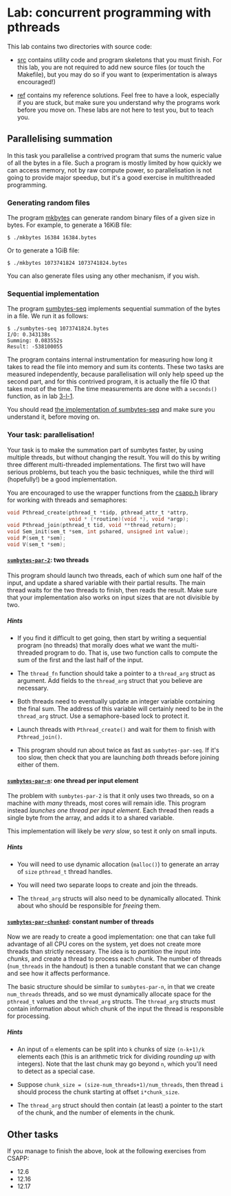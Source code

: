 # Lab: concurrent programming with pthreads

This lab contains two directories with source code:

* [src](src/) contains utility code and program skeletons that you
  must finish.  For this lab, you are not required to add new source
  files (or touch the Makefile), but you may do so if you want to
  (experimentation is always encouraged!)

* [ref](ref/) contains my reference solutions.  Feel free to have a
  look, especially if you are stuck, but make sure you understand why
  the programs work before you move on.  These labs are not here to
  test you, but to teach you.

## Parallelising summation

In this task you parallelise a contrived program that sums the numeric
value of all the bytes in a file.  Such a program is mostly limited by
how quickly we can access memory, not by raw compute power, so
parallelisation is not going to provide major speedup, but it's a good
exercise in multithreaded programming.

### Generating random files

The program [mkbytes](src/mkbytes.c) can generate random binary
files of a given size in bytes.  For example, to generate a 16KiB
file:

```
$ ./mkbytes 16384 16384.bytes
```

Or to generate a 1GiB file:

```
$ ./mkbytes 1073741824 1073741824.bytes
```

You can also generate files using any other mechanism, if you wish.

### Sequential implementation

The program [sumbytes-seq](src/sumbytes-seq.c) implements sequential
summation of the bytes in a file.  We run it as follows:

```
$ ./sumbytes-seq 1073741824.bytes
I/O: 0.343138s
Summing: 0.083552s
Result: -538100055
```

The program contains internal instrumentation for measuring how
long it takes to read the file into memory and sum its contents.
These two tasks are measured independently, because parallelisation
will only help speed up the second part, and for this contrived
program, it is actually the file IO that takes most of the time.  The
time measurements are done with a `seconds()` function, as in lab
[3-l-1](../3-l-1).

You should read [the implementation of
sumbytes-seq](src/sumbytes-seq.c) and make sure you understand it,
before moving on.

### Your task: parallelisation!

Your task is to make the summation part of sumbytes faster, by using
multiple threads, but without changing the result.  You will do this
by writing three different multi-threaded implementations.  The first
two will have serious problems, but teach you the basic techniques,
while the third will (hopefully!) be a good implementation.

You are encouraged to use the wrapper functions from the
[csapp.h](src/csapp.h) library for working with threads and
semaphores:

```C
void Pthread_create(pthread_t *tidp, pthread_attr_t *attrp,
                    void * (*routine)(void *), void *argp);
void Pthread_join(pthread_t tid, void **thread_return);
void Sem_init(sem_t *sem, int pshared, unsigned int value);
void P(sem_t *sem);
void V(sem_t *sem);
```

#### [`sumbytes-par-2`](src/sumbytes-par-2.c): two threads

This program should launch two threads, each of which sum one half of
the input, and update a shared variable with their partial results.
The main thread waits for the two threads to finish, then reads the
result.  Make sure that your implementation also works on input sizes
that are not divisible by two.

##### Hints

* If you find it difficult to get going, then start by writing a
  sequential program (no threads) that morally does what we want the
  multi-threaded program to do.  That is, use two function calls to
  compute the sum of the first and the last half of the input.

* The `thread_fn` function should take a pointer to a `thread_arg`
  struct as argument.  Add fields to the `thread_arg` struct that you
  believe are necessary.

* Both threads need to eventually update an integer variable
  containing the final sum.  The address of this variable will
  certainly need to be in the `thread_arg` struct.  Use a
  semaphore-based lock to protect it.

* Launch threads with `Pthread_create()` and wait for them to finish
  with `Pthread_join()`.

* This program should run about twice as fast as `sumbytes-par-seq`.
  If it's too slow, then check that you are launching *both* threads
  before joining either of them.

#### [`sumbytes-par-n`](src/sumbytes-par-n.c): one thread per input element

The problem with `sumbytes-par-2` is that it only uses two threads, so
on a machine with *many* threads, most cores will remain idle.  This
program instead *launches one thread per input element*.  Each thread
then reads a single byte from the array, and adds it to a shared
variable.

This implementation will likely be *very slow*, so test it only on
small inputs.

##### Hints

* You will need to use dynamic allocation (`malloc()`) to generate an
  array of `size` `pthread_t` thread handles.

* You will need two separate loops to create and join the threads.

* The `thread_arg` structs will also need to be dynamically allocated.
  Think about who should be responsible for *freeing* them.

#### [`sumbytes-par-chunked`](src/sumbytes-par-chunked.c): constant number of threads

Now we are ready to create a good implementation: one that can take
full advantage of all CPU cores on the system, yet does not create
more threads than strictly necessary.  The idea is to *partition* the
input into *chunks*, and create a thread to process each chunk.  The
number of threads (`num_threads` in the handout) is then a tunable
constant that we can change and see how it affects performance.

The basic structure should be similar to `sumbytes-par-n`, in that we
create `num_threads` threads, and so we must dynamically allocate
space for the `pthread_t` values and the `thread_arg` structs.  The
`thread_arg` structs must contain information about which chunk of the
input the thread is responsible for processing.

##### Hints

* An input of `n` elements can be split into `k` chunks of size
  `(n-k+1)/k` elements each (this is an arithmetic trick for dividing
  *rounding up* with integers).  Note that the last chunk may go beyond
  `n`, which you'll need to detect as a special case.

* Suppose `chunk_size = (size-num_threads+1)/num_threads`, then thread
  `i` should process the chunk starting at offset `i*chunk_size`.

* The `thread_arg` struct should then contain (at least) a pointer to
  the start of the chunk, and the number of elements in the chunk.

## Other tasks

If you manage to finish the above, look at the following exercises
from CSAPP:

* 12.6
* 12.16
* 12.17
